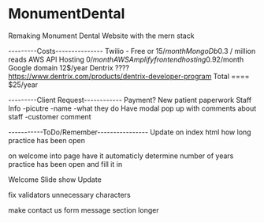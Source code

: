 # MonumentDental
Remaking Monument Dental Website with the mern stack

---------Costs---------------
Twilio - Free or $15/month
MongoDb 0.3$ / million reads
AWS API Hosting 0$/month
AWS Amplify front end hosting 0.92$/month
Google domain 12$/year
Dentrix ???? https://www.dentrix.com/products/dentrix-developer-program
Total ==== $25/year

---------Client Request------------
Payment?
New patient paperwork
Staff Info
    -picutre
    -name
    -what they do
    Have modal pop up with comments about staff
        -customer comment



-----------ToDo/Remember----------------
Update on index html how long practice has been open

on welcome into page have it automaticly determine number of years practice has been open and fill it in

Welcome Slide show Update

fix validators unnecessary characters

make contact us form message section longer
